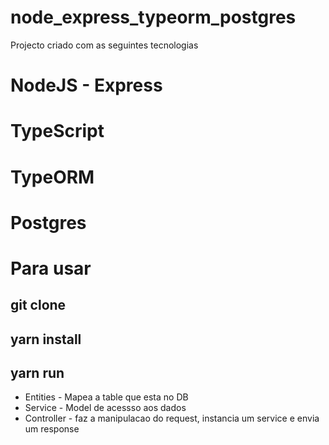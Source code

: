 # node_express_typeorm_postgres

Projecto criado com as seguintes tecnologias

# NodeJS - Express
# TypeScript
# TypeORM
# Postgres


# Para usar
## git clone
## yarn install
## yarn run


- Entities - Mapea a table que esta no DB
- Service - Model de acessso aos dados
- Controller - faz a manipulacao do request, instancia um service e envia um response
